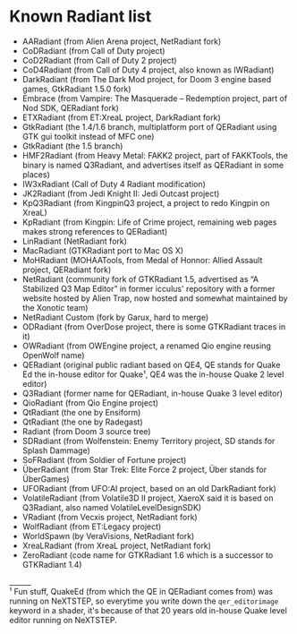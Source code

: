 Known Radiant list
==================

- AARadiant (from Alien Arena project, NetRadiant fork)
- CoDRadiant (from Call of Duty project)
- CoD2Radiant (from Call of Duty 2 project)
- CoD4Radiant (from Call of Duty 4 project, also known as IWRadiant)
- DarkRadiant (from The Dark Mod project, for Doom 3 engine based games, GtkRadiant 1.5.0 fork)
- Embrace (from Vampire: The Masquerade – Redemption project, part of Nod SDK, QERadiant fork)
- ETXRadiant (from ET:XreaL project, DarkRadiant fork)
- GtkRadiant (the 1.4/1.6 branch, multiplatform port of QERadiant using GTK gui toolkit instead of MFC one)
- GtkRadiant (the 1.5 branch)
- HMF2Radiant (from Heavy Metal: FAKK2 project, part of FAKKTools, the binary is named Q3Radiant, and advertises itself as QERadiant in some places)
- IW3xRadiant (Call of Duty 4 Radiant modification)
- JK2Radiant (from Jedi Knight II: Jedi Outcast project)
- KpQ3Radiant (from KingpinQ3 project, a project to redo Kingpin on XreaL)
- KpRadiant (from Kingpin: Life of Crime project, remaining web pages makes strong references to QERadiant)
- LinRadiant (NetRadiant fork)
- MacRadiant (GTKRadiant port to Mac OS X)
- MoHRadiant (MOHAATools, from Medal of Honnor: Allied Assault project, QERadiant fork)
- NetRadiant (community fork of GTKRadiant 1.5, advertised as “A Stabilized Q3 Map Editor” in former icculus' repository with a former website hosted by Alien Trap, now hosted and somewhat maintained by the Xonotic team)
- NetRadiant Custom (fork by Garux, hard to merge)
- ODRadiant (from OverDose project, there is some GTKRadiant traces in it)
- OWRadiant (from OWEngine project, a renamed Qio engine reusing OpenWolf name)
- QERadiant (original public radiant based on QE4, QE stands for Quake Ed the in-house editor for Quake¹, QE4 was the in-house Quake 2 level editor)
- Q3Radiant (former name for QERadiant, in-house Quake 3 level editor)
- QioRadiant (from Qio Engine project)
- QtRadiant (the one by Ensiform)
- QtRadiant (the one by Radegast)
- Radiant (from Doom 3 source tree)
- SDRadiant (from Wolfenstein: Enemy Territory project, SD stands for Splash Dammage)
- SoFRadiant (from Soldier of Fortune project)
- ÜberRadiant (from Star Trek: Elite Force 2 project, Über stands for ÜberGames)
- UFORadiant (from UFO:AI project, based on an old DarkRadiant fork)
- VolatileRadiant (from Volatile3D II project, XaeroX said it is based on Q3Radiant, also named VolatileLevelDesignSDK)
- VRadiant (from Vecxis project, NetRadiant fork)
- WolfRadiant (from ET:Legacy project)
- WorldSpawn (by VeraVisions, NetRadiant fork)
- XreaLRadiant (from XreaL project, NetRadiant fork)
- ZeroRadiant (code name for GTKRadiant 1.6 which is a successor to GTKRadiant 1.4)

______   
¹ Fun stuff, QuakeEd (from which the QE in QERadiant comes from) was running on NeXTSTEP, so everytime you write down the `qer_editorimage` keyword in a shader, it's because of that 20 years old in-house Quake level editor running on NeXTSTEP.
